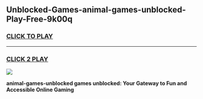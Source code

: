 
## Unblocked-Games-animal-games-unblocked-Play-Free-9k00q
<h3>
<a href="https://premium76.site?title=animal-games-unblocked&ref=21A">CLICK TO PLAY</a></h3>
<hr>

<h3>
<a href="https://premium76.site?title=animal-games-unblocked&ref=21A">CLICK 2 PLAY</a>
  
</h3>

<a href="https://premium76.site?title=animal-games-unblocked&ref=21A"><img src="https://clearcache.store/games.png"></a>


**animal-games-unblocked games unblocked: Your Gateway to Fun and Accessible Online Gaming**
